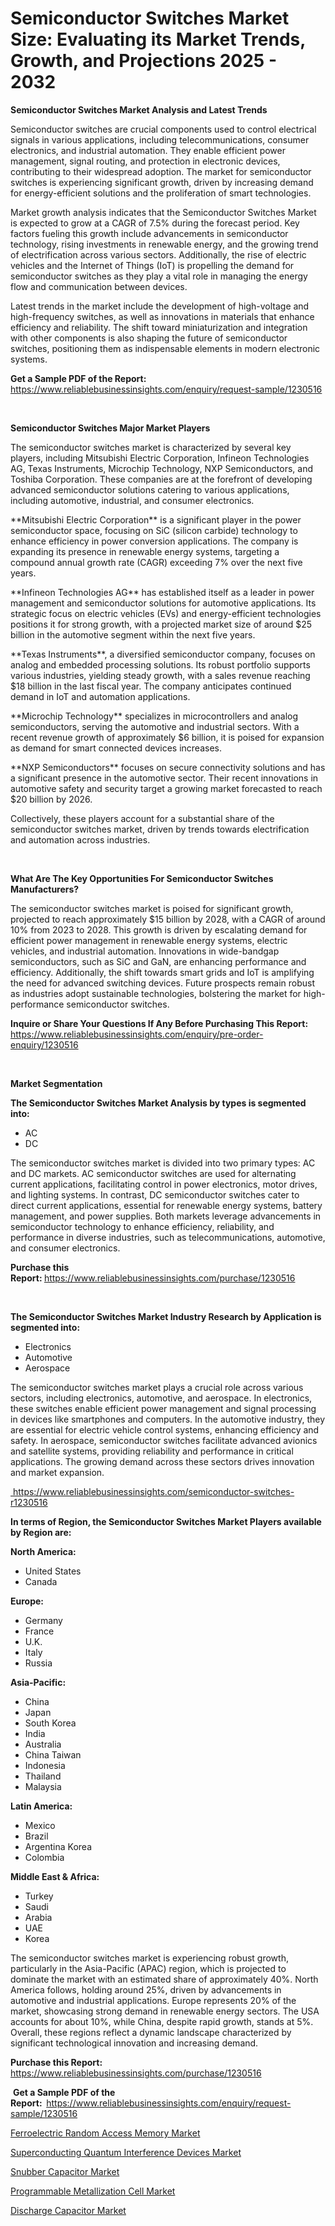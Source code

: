 <p><h1>Semiconductor Switches Market Size: Evaluating its Market Trends, Growth, and Projections 2025 - 2032</h1></p><p><strong>Semiconductor Switches Market Analysis and Latest Trends</strong></p>
<p><p>Semiconductor switches are crucial components used to control electrical signals in various applications, including telecommunications, consumer electronics, and industrial automation. They enable efficient power management, signal routing, and protection in electronic devices, contributing to their widespread adoption. The market for semiconductor switches is experiencing significant growth, driven by increasing demand for energy-efficient solutions and the proliferation of smart technologies.</p><p>Market growth analysis indicates that the Semiconductor Switches Market is expected to grow at a CAGR of 7.5% during the forecast period. Key factors fueling this growth include advancements in semiconductor technology, rising investments in renewable energy, and the growing trend of electrification across various sectors. Additionally, the rise of electric vehicles and the Internet of Things (IoT) is propelling the demand for semiconductor switches as they play a vital role in managing the energy flow and communication between devices.</p><p>Latest trends in the market include the development of high-voltage and high-frequency switches, as well as innovations in materials that enhance efficiency and reliability. The shift toward miniaturization and integration with other components is also shaping the future of semiconductor switches, positioning them as indispensable elements in modern electronic systems.</p></p>
<p><strong>Get a Sample PDF of the Report:&nbsp;</strong> <a href="https://www.reliablebusinessinsights.com/enquiry/request-sample/1230516?utm_campaign=118&utm_medium=2&utm_source=Github&utm_content=ia&utm_term=10022025&utm_id=semiconductor-switches">https://www.reliablebusinessinsights.com/enquiry/request-sample/1230516</a></p>
<p>&nbsp;</p>
<p><strong>Semiconductor Switches Major Market Players</strong></p>
<p><p>The semiconductor switches market is characterized by several key players, including Mitsubishi Electric Corporation, Infineon Technologies AG, Texas Instruments, Microchip Technology, NXP Semiconductors, and Toshiba Corporation. These companies are at the forefront of developing advanced semiconductor solutions catering to various applications, including automotive, industrial, and consumer electronics.</p><p>**Mitsubishi Electric Corporation** is a significant player in the power semiconductor space, focusing on SiC (silicon carbide) technology to enhance efficiency in power conversion applications. The company is expanding its presence in renewable energy systems, targeting a compound annual growth rate (CAGR) exceeding 7% over the next five years.</p><p>**Infineon Technologies AG** has established itself as a leader in power management and semiconductor solutions for automotive applications. Its strategic focus on electric vehicles (EVs) and energy-efficient technologies positions it for strong growth, with a projected market size of around $25 billion in the automotive segment within the next five years.</p><p>**Texas Instruments**, a diversified semiconductor company, focuses on analog and embedded processing solutions. Its robust portfolio supports various industries, yielding steady growth, with a sales revenue reaching $18 billion in the last fiscal year. The company anticipates continued demand in IoT and automation applications.</p><p>**Microchip Technology** specializes in microcontrollers and analog semiconductors, serving the automotive and industrial sectors. With a recent revenue growth of approximately $6 billion, it is poised for expansion as demand for smart connected devices increases.</p><p>**NXP Semiconductors** focuses on secure connectivity solutions and has a significant presence in the automotive sector. Their recent innovations in automotive safety and security target a growing market forecasted to reach $20 billion by 2026.</p><p>Collectively, these players account for a substantial share of the semiconductor switches market, driven by trends towards electrification and automation across industries.</p></p>
<p>&nbsp;</p>
<p><strong>What Are The Key Opportunities For Semiconductor Switches Manufacturers?</strong></p>
<p><p>The semiconductor switches market is poised for significant growth, projected to reach approximately $15 billion by 2028, with a CAGR of around 10% from 2023 to 2028. This growth is driven by escalating demand for efficient power management in renewable energy systems, electric vehicles, and industrial automation. Innovations in wide-bandgap semiconductors, such as SiC and GaN, are enhancing performance and efficiency. Additionally, the shift towards smart grids and IoT is amplifying the need for advanced switching devices. Future prospects remain robust as industries adopt sustainable technologies, bolstering the market for high-performance semiconductor switches.</p></p>
<p><strong>Inquire or Share Your Questions If Any Before Purchasing This Report:</strong> <a href="https://www.reliablebusinessinsights.com/enquiry/pre-order-enquiry/1230516?utm_campaign=118&utm_medium=2&utm_source=Github&utm_content=ia&utm_term=10022025&utm_id=semiconductor-switches">https://www.reliablebusinessinsights.com/enquiry/pre-order-enquiry/1230516</a></p>
<p>&nbsp;</p>
<p><strong>Market Segmentation</strong></p>
<p><strong>The Semiconductor Switches Market Analysis by types is segmented into:</strong></p>
<p><ul><li>AC</li><li>DC</li></ul></p>
<p><p>The semiconductor switches market is divided into two primary types: AC and DC markets. AC semiconductor switches are used for alternating current applications, facilitating control in power electronics, motor drives, and lighting systems. In contrast, DC semiconductor switches cater to direct current applications, essential for renewable energy systems, battery management, and power supplies. Both markets leverage advancements in semiconductor technology to enhance efficiency, reliability, and performance in diverse industries, such as telecommunications, automotive, and consumer electronics.</p></p>
<p><strong>Purchase this Report:&nbsp;</strong><a href="https://www.reliablebusinessinsights.com/purchase/1230516?utm_campaign=118&utm_medium=2&utm_source=Github&utm_content=ia&utm_term=10022025&utm_id=semiconductor-switches">https://www.reliablebusinessinsights.com/purchase/1230516</a></p>
<p>&nbsp;</p>
<p><strong>The Semiconductor Switches Market Industry Research by Application is segmented into:</strong></p>
<p><ul><li>Electronics</li><li>Automotive</li><li>Aerospace</li></ul></p>
<p><p>The semiconductor switches market plays a crucial role across various sectors, including electronics, automotive, and aerospace. In electronics, these switches enable efficient power management and signal processing in devices like smartphones and computers. In the automotive industry, they are essential for electric vehicle control systems, enhancing efficiency and safety. In aerospace, semiconductor switches facilitate advanced avionics and satellite systems, providing reliability and performance in critical applications. The growing demand across these sectors drives innovation and market expansion.</p></p>
<p><a href="https://www.reliablebusinessinsights.com/semiconductor-switches-r1230516?utm_campaign=118&utm_medium=2&utm_source=Github&utm_content=ia&utm_term=10022025&utm_id=semiconductor-switches">&nbsp;https://www.reliablebusinessinsights.com/semiconductor-switches-r1230516</a></p>
<p><strong>In terms of Region, the Semiconductor Switches Market Players available by Region are:</strong></p>
<p>
    <p> <strong> North America: </strong>
        <ul>
            <li>United States</li>
            <li>Canada</li>
        </ul>
        </p> 
    <p> <strong> Europe: </strong>
        <ul>
            <li>Germany</li>
            <li>France</li>
            <li>U.K.</li>
            <li>Italy</li>
            <li>Russia</li>
        </ul>
        </p> 
    <p> <strong> Asia-Pacific: </strong>
        <ul>
            <li>China</li>
            <li>Japan</li>
            <li>South Korea</li>
            <li>India</li>
            <li>Australia</li>
            <li>China Taiwan</li>
            <li>Indonesia</li>
            <li>Thailand</li>
            <li>Malaysia</li>
        </ul>
        </p> 
    <p> <strong> Latin America: </strong>
        <ul>
            <li>Mexico</li>
            <li>Brazil</li>
            <li>Argentina Korea</li>
            <li>Colombia</li>
        </ul>
        </p> 
    <p> <strong> Middle East & Africa: </strong>
        <ul>
            <li>Turkey</li>
            <li>Saudi</li>
            <li>Arabia</li>
            <li>UAE</li>
            <li>Korea</li>
        </ul>
    </p>
    </p>
<p><p>The semiconductor switches market is experiencing robust growth, particularly in the Asia-Pacific (APAC) region, which is projected to dominate the market with an estimated share of approximately 40%. North America follows, holding around 25%, driven by advancements in automotive and industrial applications. Europe represents 20% of the market, showcasing strong demand in renewable energy sectors. The USA accounts for about 10%, while China, despite rapid growth, stands at 5%. Overall, these regions reflect a dynamic landscape characterized by significant technological innovation and increasing demand.</p></p>
<p><strong>Purchase this Report: </strong><a href="https://www.reliablebusinessinsights.com/purchase/1230516?utm_campaign=118&utm_medium=2&utm_source=Github&utm_content=ia&utm_term=10022025&utm_id=semiconductor-switches">https://www.reliablebusinessinsights.com/purchase/1230516</a></p>
<p>&nbsp;<strong>Get a Sample PDF of the Report:&nbsp;&nbsp;</strong><a href="https://www.reliablebusinessinsights.com/enquiry/request-sample/1230516?utm_campaign=118&utm_medium=2&utm_source=Github&utm_content=ia&utm_term=10022025&utm_id=semiconductor-switches">https://www.reliablebusinessinsights.com/enquiry/request-sample/1230516</a></p>
<p><strong></strong></p>
<p><p><a href="https://github.com/voetzeszuh/Market-Research-Report-List-1/blob/main/ferroelectric-random-access-memory-market.md?utm_campaign=118&utm_medium=2&utm_source=Github&utm_content=ia&utm_term=10022025&utm_id=semiconductor-switches">Ferroelectric Random Access Memory Market</a></p><p><a href="https://github.com/itayjedhe/Market-Research-Report-List-1/blob/main/superconducting-quantum-interference-devices-market.md?utm_campaign=118&utm_medium=2&utm_source=Github&utm_content=ia&utm_term=10022025&utm_id=semiconductor-switches">Superconducting Quantum Interference Devices Market</a></p><p><a href="https://github.com/lobatjoeit/Market-Research-Report-List-1/blob/main/snubber-capacitor-market.md?utm_campaign=118&utm_medium=2&utm_source=Github&utm_content=ia&utm_term=10022025&utm_id=semiconductor-switches">Snubber Capacitor Market</a></p><p><a href="https://github.com/celpabembes/Market-Research-Report-List-1/blob/main/programmable-metallization-cell-market.md?utm_campaign=118&utm_medium=2&utm_source=Github&utm_content=ia&utm_term=10022025&utm_id=semiconductor-switches">Programmable Metallization Cell Market</a></p><p><a href="https://github.com/sandoyjonet/Market-Research-Report-List-1/blob/main/discharge-capacitor-market.md?utm_campaign=118&utm_medium=2&utm_source=Github&utm_content=ia&utm_term=10022025&utm_id=semiconductor-switches">Discharge Capacitor Market</a></p></p>